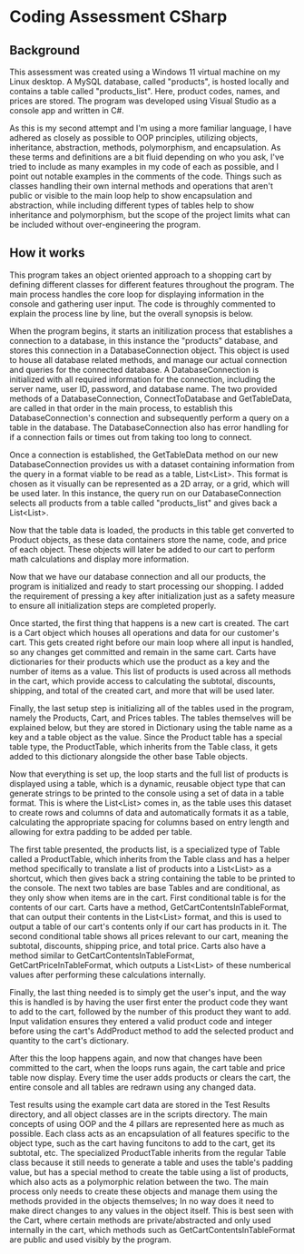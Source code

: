 # Coding Assessment CSharp
 
## Background
This assessment was created using a Windows 11 virtual machine on my Linux desktop. A MySQL database, called "products", is hosted locally and contains a table called "products_list". Here, product codes, names, and prices are stored. The program was developed using Visual Studio as a console app and written in C#.

As this is my second attempt and I'm using a more familiar language, I have adhered as closely as possible to OOP principles, utilizing objects, inheritance, abstraction, methods, polymorphism, and encapsulation. As these terms and definitions are a bit fluid depending on who you ask, I've tried to include as many examples in my code of each as possible, and I point out notable examples in the comments of the code. Things such as classes handling their own internal methods and operations that aren't public or visible to the main loop help to show encapsulation and abstraction, while including different types of tables help to show inheritance and polymorphism, but the scope of the project limits what can be included without over-engineering the program.

## How it works
This program takes an object oriented approach to a shopping cart by defining different classes for different features throughout the program. The main process handles the core loop for displaying information in the console and gathering user input. The code is throughly commented to explain the process line by line, but the overall synopsis is below.

When the program begins, it starts an initilization process that establishes a connection to a database, in this instance the "products" database, and stores this connection in a DatabaseConnection object. This object is used to house all database related methods, and manage our actual connection and queries for the connected database. A DatabaseConnection is initialized with all required information for the connection, including the server name, user ID, password, and database name. The two provided methods of a DatabaseConnection, ConnectToDatabase and GetTableData, are called in that order in the main process, to establish this DatabaseConnection's connection and subsequently perform a query on a table in the database. The DatabaseConnection also has error handling for if a connection fails or times out from taking too long to connect.

Once a connection is established, the GetTableData method on our new DatabaseConnection provides us with a dataset containing information from the query in a format viable to be read as a table, List<List<string>>. This format is chosen as it visually can be represented as a 2D array, or a grid, which will be used later. In this instance, the query run on our DatabaseConnection selects all products from a table called "products_list" and gives back a List<List<string>>.

Now that the table data is loaded, the products in this table get converted to Product objects, as these data containers store the name, code, and price of each object. These objects will later be added to our cart to perform math calculations and display more information.

Now that we have our database connection and all our products, the program is initialized and ready to start processing our shopping. I added the requirement of pressing a key after initialization just as a safety measure to ensure all initialization steps are completed properly.

Once started, the first thing that happens is a new cart is created. The cart is a Cart object which houses all operations and data for our customer's cart. This gets created right before our main loop where all input is handled, so any changes get committed and remain in the same cart. Carts have dictionaries for their products which use the product as a key and the number of items as a value. This list of products is used across all methods in the cart, which provide access to calculating the subtotal, discounts, shipping, and total of the created cart, and more that will be used later.

Finally, the last setup step is initializing all of the tables used in the program, namely the Products, Cart, and Prices tables. The tables themselves will be explained below, but they are stored in Dictionary using the table name as a key and a table object as the value. Since the Product table has a special table type, the ProductTable, which inherits from the Table class, it gets added to this dictionary alongside the other base Table objects.

Now that everything is set up, the loop starts and the full list of products is displayed using a table, which is a dynamic, reusable object type that can generate strings to be printed to the console using a set of data in a table format. This is where the List<List<string>> comes in, as the table uses this dataset to create rows and columns of data and automatically formats it as a table, calculating the appropriate spacing for columns based on entry length and allowing for extra padding to be added per table.

The first table presented, the products list, is a specialized type of Table called a ProductTable, which inherits from the Table class and has a helper method specifically to translate a list of products into a List<List<string>> as a shortcut, which then gives back a string containing the table to be printed to the console. The next two tables are base Tables and are conditional, as they only show when items are in the cart. First conditional table is for the contents of our cart. Carts have a method, GetCartContentsInTableFormat, that can output their contents in the List<List<string>> format, and this is used to output a table of our cart's contents only if our cart has products in it. The second conditional table shows all prices relevant to our cart, meaning the subtotal, discounts, shipping price, and total price. Carts also have a method similar to GetCartContentsInTableFormat, GetCartPriceInTableFormat, which outputs a List<List<string>> of these numberical values after performing these calculations internally.

Finally, the last thing needed is to simply get the user's input, and the way this is handled is by having the user first enter the product code they want to add to the cart, followed by the number of this product they want to add. Input validation ensures they entered a valid product code and integer before using the cart's AddProduct method to add the selected product and quantity to the cart's dictionary.

After this the loop happens again, and now that changes have been committed to the cart, when the loops runs again, the cart table and price table now display. Every time the user adds products or clears the cart, the entire console and all tables are redrawn using any changed data. 

Test results using the example cart data are stored in the Test Results directory, and all object classes are in the scripts directory. The main concepts of using OOP and the 4 pillars are represented here as much as possible. Each class acts as an encapsulation of all features specific to the object type, such as the cart having funcitons to add to the cart, get its subtotal, etc. The specialized ProductTable inherits from the regular Table class because it still needs to generate a table and uses the table's padding value, but has a special method to create the table using a list of products, which also acts as a polymorphic relation between the two. The main process only needs to create these objects and manage them using the methods provided in the objects themselves; In no way does it need to make direct changes to any values in the object itself. This is best seen with the Cart, where certain methods are private/abstracted and only used internally in the cart, which methods such as GetCartContentsInTableFormat are public and used visibly by the program.
